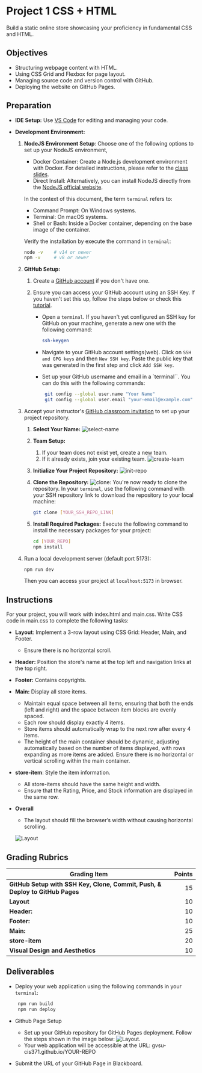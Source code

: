 # Project 1 CSS + HTML

Build a static online store showcasing your proficiency in fundamental CSS and HTML.

## Objectives

- Structuring webpage content with HTML.
- Using CSS Grid and Flexbox for page layout.
- Managing source code and version control with GitHub.
- Deploying the website on GitHub Pages.

## Preparation

- **IDE Setup:** Use [VS Code](https://code.visualstudio.com/) for editing and managing your code.
- **Development Environment:**

  1. **NodeJS Environment Setup**: Choose one of the following options to set up your NodeJS environment,

     - Docker Container: Create a Node.js development environment with Docker. For detailed instructions, please refer to the [class slides](../assets/pdf/Docker.pdf).
     - Direct Install: Alternatively, you can install NodeJS directly from the [NodeJS official website](https://nodejs.org).

     In the context of this document, the term `terminal` refers to:

     - Command Prompt: On Windows systems.
     - Terminal: On macOS systems.
     - Shell or Bash: Inside a Docker container, depending on the base image of the container.

     Verify the installation by execute the command in `terminal`:

     ```bash
     node -v    # v14 or newer
     npm -v     # v8 or newer
     ```

  2. **GitHub Setup:**

     1. Create a [GitHub account](https://github.com) if you don't have one.
     2. Ensure you can access your GitHub account using an SSH Key. If you haven't set this up, follow the steps below or check this [tutorial](https://youtu.be/a-zX_qc2S-M).

        - Open a `terminal`. If you haven't yet configured an SSH key for GitHub on your machine, generate a new one with the following command:

          ```bash
          ssh-keygen
          ```

        - Navigate to your GitHub account settings(web). Click on `SSH and GPG keys` and then `New SSH key`. Paste the public key that was generated in the first step and click `Add SSH key`.

        - Set up your GitHub username and email in a `terminal``. You can do this with the following commands:

          ```bash
           git config --global user.name "Your Name"
           git config --global user.email "your-email@example.com"

          ```

  3. Accept your instructor's [GitHub classroom invitation](https://classroom.github.com/a/7FE8LJHJ) to set up your project repository.

     1. **Select Your Name:** ![select-name](../assets/img/project1-selectname.jpg)
     2. **Team Setup:**
        1. If your team does not exist yet, create a new team.
        2. If it already exists, join your existing team. ![create-team](../assets/img/project1-createteam.jpg)
     3. **Initialize Your Project Repository:** ![init-repo](../assets/img/project1-initrepo.jpg)
     4. **Clone the Repository:** ![clone](../assets/img/project1-sshclone.jpg): You're now ready to clone the repository. In your `terminal`, use the following command with your SSH repository link to download the repository to your local machine:

        ```bash
        git clone [YOUR_SSH_REPO_LINK]
        ```

     5. **Install Required Packages:** Execute the following command to install the necessary packages for your project:

        ```bash
        cd [YOUR_REPO]
        npm install
        ```

  4. Run a local development server (default port 5173):

     ```bash
     npm run dev
     ```

     Then you can access your project at `localhost:5173` in browser.

## Instructions

For your project, you will work with index.html and main.css. Write CSS code in main.css to complete the following tasks:

- **Layout**: Implement a 3-row layout using CSS Grid: Header, Main, and Footer.

  - Ensure there is no horizontal scroll.

- **Header:** Position the store's name at the top left and navigation links at the top right.
- **Footer:** Contains copyrights.

- **Main:** Display all store items.

  - Maintain equal space between all items, ensuring that both the ends (left and right) and the space between item blocks are evenly spaced.
  - Each row should display exactly 4 items.
  - Store items should automatically wrap to the next row after every 4 items.
  - The height of the main container should be dynamic, adjusting automatically based on the number of items displayed, with rows expanding as more items are added. Ensure there is no horizontal or vertical scrolling within the main container.

- **store-item**: Style the item information.

  - All store-items should have the same height and width.
  - Ensure that the Rating, Price, and Stock information are displayed in the same row.

- **Overall**

  - The layout should fill the browser’s width without causing horizontal scrolling.

  ![Layout](../assets/img/project1.jpg)

## Grading Rubrics

| Grading Item | Points |
| --- | --: |
| **GitHub Setup with SSH Key, Clone, Commit, Push, & Deploy to GitHub Pages** | 15 |
| **Layout** | 10 |
| **Header:** | 10 |
| **Footer:** | 10 |
| **Main:** | 25 |
| **store-item** | 20 |
| **Visual Design and Aesthetics** | 10 |

## Deliverables

- Deploy your web application using the following commands in your `terminal`:

  ```bash
   npm run build
   npm run deploy
  ```

- Github Page Setup

  - Set up your GitHub repository for GitHub Pages deployment. Follow the steps shown in the image below: ![Layout](../assets/img/project1-githubpage.jpg).
  - Your web application will be accessible at the URL: gvsu-cis371.github.io/YOUR-REPO

- Submit the URL of your GitHub Page in Blackboard.
